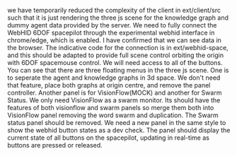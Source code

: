 we have temporarily reduced the complexity of the client in ext/client/src such that it is just rendering the three js scene for the knowledge graph and dummy agent data provided by the server. We need to fully connect the WebHID 6DOF spacepilot through the experimental webhid interface in chrome/edge, which is enabled. I have confirmed that we can see data in the browser. The indicative code for the connection is in ext/webhid-space, and this should be adapted to provide full scene control orbiting the origin with 6DOF spacemouse control. We will need access to all of the buttons. You can see that there are three floating menus in the three js scene. One is to seperate the agent and knowledge graphs in 3d space. We don't need that feature, place both graphs at origin centre, and remove the panel controller. Another panel is for VisionFlow(MOCK) and another for Swarm Status. We only need VisionFlow as a swarm monitor. Its should have the features of both visionflow and swarm panels so merge them both into VisionFlow panel removing the word swarm and duplication. The Swarm status panel should be removed. We need a new panel in the same style to show the webhid button states as a dev check.
The panel should display the current state of all buttons on the spacepilot, updating in real-time as buttons are pressed or released.